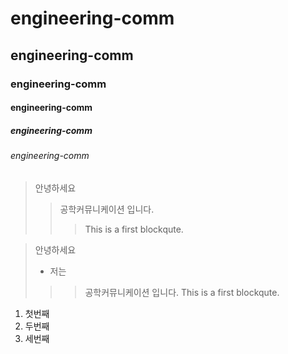# engineering-comm
## engineering-comm
### engineering-comm
#### engineering-comm
##### engineering-comm
###### engineering-comm

> 안녕하세요
>> 공학커뮤니케이션 입니다.
>>> This is a first blockqute.

> 안녕하세요 
> + 저는
>>> 공학커뮤니케이션 입니다.
>>> This is a first blockqute.

1) 첫번째
2) 두번째
3) 세번째


